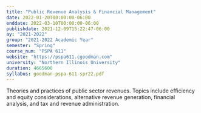 ```yaml
---
title: "Public Revenue Analysis & Financial Management"
date: 2022-01-20T00:00:00-06:00
enddate: 2022-03-10T00:00:00-06:00
publishdate: 2021-12-09T15:22:47-06:00
ay: "2021-2022"
group: "2021-2022 Academic Year"
semester: "Spring"
course_num: "PSPA 611"
website: "https://pspa611.cgoodman.com"
university: "Northern Illinois University"
duration: 4665600
syllabus: goodman-pspa-611-spr22.pdf
---
```


Theories and practices of public sector revenues. Topics include efficiency and equity considerations, alternative revenue generation, financial analysis, and tax and revenue administration.
